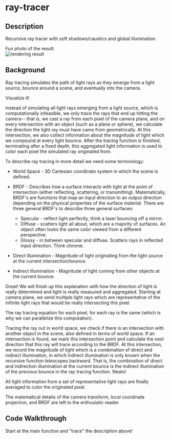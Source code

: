 # ray-tracer

## Description 
Recursive ray tracer with soft shadows/caustics and global illumination. 

Fun photo of the result: <br>
![rendering result](https://user-images.githubusercontent.com/54962990/118700874-f616db00-b7c7-11eb-9e78-35122d0eca74.PNG)

## Background
Ray tracing simulates the path of light rays as they emerge from a light source, 
bounce around a scene, and eventually into the camera. 

Visualize it!

Instead of simulating all light rays emerging from a light source, which is computationally infeasible, 
we only trace the rays that end up hitting the camera-- that is, we cast 
a ray from each pixel of the camera plane, and on every intersection with an 
object (such as a plane or sphere), we calculate the direction the light ray 
must have came from geometrically. At this intersection, we also collect information 
about the magnitude of light which we compound at every light bounce.
After the tracing function is finished, terminating after a fixed depth, 
this aggregated light information is used to color each pixel the simulated ray originated from. 

To describe ray tracing in more detail we need some terminology:
- World Space - 3D Cartesian coordinate system in which the scene is defined.
- BRDF - Describes how a surface interacts with light at the point of intersection (either reflecting, scattering, or transmitting). 
Matematically, BRDF's are functions that map an input direction to an output direction depending on the physical properties of the surface material.
There are three general BRDF's to describe three general surfaces:
  - Specular - reflect light perfectly, think a laser bouncing off a mirror. 
  - Diffuse - scatters light all about, which are a majority of surfaces. An object often looks the same color viewed from a different perspective.
  - Glossy - in between specular and diffuse. Scatters rays in reflected input direction. Think chrome. 
 
- Direct Illumination - Magnitude of light originating from the light source at the current intersection/bounce.
- Indirect Illumination - Magnitude of light coming from other objects at the current bounce. 

Great! We will finish up this explanation with how the direction of light is really determined and light is really measured and aggregated. 
Starting at camera plane, we send multiple light rays which are representative of the infinite light rays that would be really intersecting this pixel.

The ray tracing equation for each pixel, for each ray is the same (which is why we can parallelize this computation). 

Tracing the ray out in world space, we check if there is an intersection with another object in the scene, also defined in terms of world space.
If an intersection is found, we mark this intersection point and calculate the next direction that this ray will trace according to the BRDF. 
At this intersection, we record the magnitude of light which is a *combination* of direct and indirect illumination, in which indirect illumination
is only known when the recursive function telescopes backward. That is, the combination of direct and indirection illumination at the current bounce
is the indirect illumination of the previous bounce in the ray tracing function. Neato!

All light information from a set of representative light rays are finally averaged to color the originated pixel.

The matematical details of the camera transform, local coordinate projection, and BRDF are left to the enthusiatic reader. 

## Code Walkthrough 
Start at the main function and "trace" the description above!
